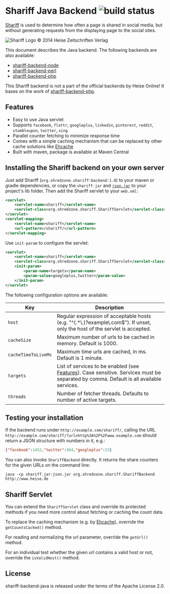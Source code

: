 # Shariff Java Backend ![build status](http://jenkins.shredzone.net/buildStatus/icon?job=shariff-backend-java)

[Shariff](https://github.com/heiseonline/shariff) is used to determine how often a page is shared in social media, but without generating requests from the displaying page to the social sites.

![Shariff Logo © 2014 Heise Zeitschriften Verlag](http://www.heise.de/icons/ho/shariff-logo.png)

This document describes the Java backend. The following backends are also available:

* [shariff-backend-node](https://github.com/heiseonline/shariff-backend-node)
* [shariff-backend-perl](https://github.com/heiseonline/shariff-backend-perl)
* [shariff-backend-php](https://github.com/heiseonline/shariff-backend-php)

This Shariff backend is not a part of the official backends by Heise Online! It bases on the work of [shariff-backend-php](https://github.com/heiseonline/shariff-backend-php).




Features
--------

* Easy to use Java servlet
* Supports `facebook`, `flattr`, `googleplus`, `linkedin`, `pinterest`, `reddit`, `stumbleupon`, `twitter`, `xing`
* Parallel counter fetching to minimize response time
* Comes with a simple caching mechanism that can be replaced by other cache solutions like [Ehcache](http://ehcache.org)
* Built with maven, package is available at Maven Central


Installing the Shariff backend on your own server
-------------------------------------------------

Just add Shariff (`org.shredzone.shariff:backend:1.0`) to your maven or gradle dependencies, or copy the `shariff.jar` and [`json.jar`](http://www.json.org/java/index.html) to your project's lib folder. Then add the Shariff servlet to your `web.xml`:

```xml
<servlet>
    <servlet-name>shariff</servlet-name>
    <servlet-class>org.shredzone.shariff.ShariffServlet</servlet-class>
</servlet>
<servlet-mapping>
    <servlet-name>shariff</servlet-name>
    <url-pattern>/shariff/</url-pattern>
</servlet-mapping>
```

Use `init-param` to configure the servlet:

```xml
<servlet>
    <servlet-name>shariff</servlet-name>
    <servlet-class>org.shredzone.shariff.ShariffServlet</servlet-class>
    <init-param>
        <param-name>targets</param-name>
        <param-value>googleplus,twitter</param-value>
    </init-param>
</servlet>
```

The following configuration options are available:

| Key         | Description |
|-------------|-------------|
| `host `     | Regular expression of acceptable hosts (e.g. "^(.*\\.)?example\\.com$"). If unset, only the host of the servlet is accepted. |
| `cacheSize` | Maximum number of urls to be cached in memory. Default is 1000. |
| `cacheTimeToLiveMs` | Maximum time urls are cached, in ms. Default is 1 minute. |
| `targets`   | List of services to be enabled (see [Features](#features)). Case sensitive. Services must be separated by comma. Default is all available services. |
| `threads`   | Number of fetcher threads. Defaults to number of active targets. |


Testing your installation
-------------------------

If the backend runs under `http://example.com/shariff/`, calling the URL `http://example.com/shariff/?url=http%3A%2F%2Fwww.example.com` should return a JSON structure with numbers in it, e.g.:

```json
{"facebook":1452,"twitter":404,"googleplus":23}
```

You can also invoke `ShariffBackend` directly. It returns the share counters for the given URLs on the command line:

```
java -cp shariff.jar:json.jar org.shredzone.shariff.ShariffBackend http://www.heise.de
```


Shariff Servlet
---------------

You can extend the `ShariffServlet` class and override its protected methods if you need more control about fetching or caching the count data.

To replace the caching mechanism (e.g. by [Ehcache](http://ehcache.org)), override the `getCountsCached()` method.

For reading and normalizing the url parameter, override the `getUrl()` method.

For an individual test whether the given url contains a valid host or not, override the `isValidHost()` method.


License
-------

shariff-backend-java is released under the terms of the Apache License 2.0.
